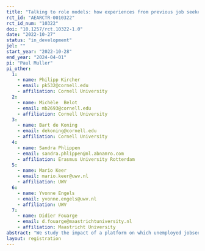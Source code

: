 ```yaml
---
title: "Talking to role models: how experiences from previous job seekers can support occupational transitions "
rct_id: "AEARCTR-0010322"
rct_id_num: "10322"
doi: "10.1257/rct.10322-1.0"
date: "2022-10-27"
status: "in_development"
jel: ""
start_year: "2022-10-28"
end_year: "2024-04-01"
pi: "Paul Muller"
pi_other:
  1:
    - name: Philipp Kircher
    - email: pk532@cornell.edu
    - affiliation: Cornell University
  2:
    - name: Michèle  Belot
    - email: mb2693@cornell.edu
    - affiliation: Cornell University
  3:
    - name: Bart de Koning
    - email: dekoning@cornell.edu
    - affiliation: Cornell University
  4:
    - name: Sandra Phlippen
    - email: sandra.phlippen@nl.abnamro.com
    - affiliation: Erasmus University Rotterdam
  5:
    - name: Mario Keer
    - email: mario.keer@uwv.nl
    - affiliation: UWV
  6:
    - name: Yvonne Engels
    - email: yvonne.engels@uwv.nl
    - affiliation: UWV
  7:
    - name: Didier Fouarge
    - email: d.fouarge@maastrichtuniversity.nl
    - affiliation: Maastricht University
abstract: "We study the impact of a platform on which unemployed jobseekers can come into contact with `buddies’: former jobseekers who have recently transitioned from one occupation to another. The platform aims at facilitating conversations between the unemployed jobseekers and their buddies, so as to motivate the jobseekers to make a transition themselves. Jobseekers who are looking for work in occupations with poor labor market prospects will be invited to express their interest in the platform. Within those who express interest, we give a randomly selected group access to the platform. The others form the control group. The outcome measures of interest are employment status and earnings (both from administrative data), job search behavior (measured by activity on the public job search website), and characteristics of newly found jobs (measured using a survey)."
layout: registration
---
```


